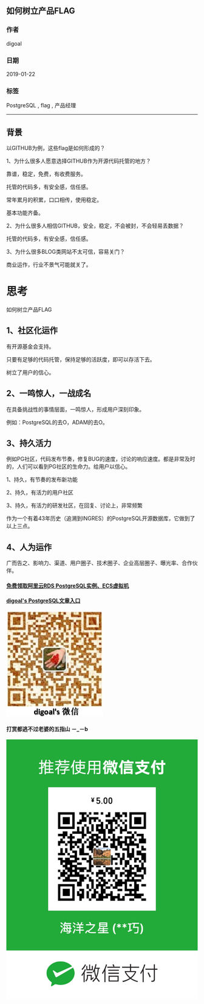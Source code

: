 ## 如何树立产品FLAG  
                                
### 作者                                
digoal                                
                                
### 日期                                
2019-01-22                                
                                
### 标签                                
PostgreSQL , flag , 产品经理    
                            
----                          
                            
## 背景            
以GITHUB为例，这些flag是如何形成的？  
  
1、为什么很多人愿意选择GITHUB作为开源代码托管的地方？  
  
靠谱，稳定，免费，有收费服务。  
  
托管的代码多，有安全感，信任感。  
  
常年累月的积累，口口相传，使用稳定。  
  
基本功能齐备。  
  
2、为什么很多人相信GITHUB，安全，稳定，不会被封，不会轻易丢数据？  
  
托管的代码多，有安全感，信任感。  
  
3、为什么很多BLOG类网站不太可信，容易关门？  
  
商业运作，行业不景气可能就关了。  
  
  
# 思考  
如何树立产品FLAG  
  
## 1、社区化运作  
有开源基金会支持。  
  
只要有足够的代码托管，保持足够的活跃度，即可以存活下去。  
  
树立了用户的信心。  
  
## 2、一鸣惊人，一战成名  
  
在具备挑战性的事情层面，一鸣惊人，形成用户深刻印象。  
  
例如：PostgreSQL的去O，ADAM的去O。    
  
## 3、持久活力  
例如PG社区，代码发布节奏，修复BUG的速度，讨论的响应速度。都是非常及时的，人们可以看到PG社区的生命力。给用户以信心。  
  
1、持久，有节奏的发布新功能  
  
2、持久，有活力的用户社区  
  
3、持久，有活力的研发社区，在回复、讨论上，非常频繁  
  
作为一个有着43年历史（追溯到INGRES）的PostgreSQL开源数据库，它做到了以上三点。  
  
## 4、人为运作  
广而告之、影响力、渠道、用户圈子、技术圈子、企业高层圈子、曝光率、合作伙伴。    
    
  
  
  
  
  
  
  
  
  
#### [免费领取阿里云RDS PostgreSQL实例、ECS虚拟机](https://free.aliyun.com/ "57258f76c37864c6e6d23383d05714ea")
  
  
#### [digoal's PostgreSQL文章入口](https://github.com/digoal/blog/blob/master/README.md "22709685feb7cab07d30f30387f0a9ae")
  
  
![digoal's weixin](../pic/digoal_weixin.jpg "f7ad92eeba24523fd47a6e1a0e691b59")
  
  
  
  
  
  
#### 打赏都逃不过老婆的五指山 －_－b  
![wife's weixin ds](../pic/wife_weixin_ds.jpg "acd5cce1a143ef1d6931b1956457bc9f")
  
